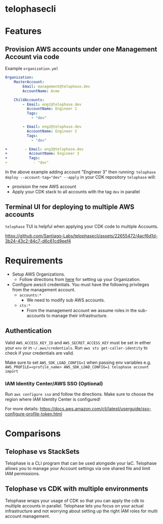 # telophasecli

# Features
## Provision AWS accounts under one Management Account via code
Example `organization.yml`
```yml
Organization:
    MasterAccount:
        Email: management@telophase.dev
        AccountName: Acme 

    ChildAccounts:
        - Email: eng1@telophase.dev
          AccountName: Engineer 1 
          Tags:
            - "dev"

        - Email: eng2@telophase.dev
          AccountName: Engineer 2 
          Tags:
            - "dev"

+        - Email: eng3@telophase.dev
+          AccountName: Engineer 3
+          Tags:
+            - "dev"
```

In the above example adding account "Engineer 3" then running:
`telophase deploy --account-tag="dev" --apply` in your CDK repository `telophase` will:
- provision the new AWS account
- Apply your CDK stack to all accounts with the tag `dev` in parallel

## Terminal UI for deploying to multiple AWS accounts 
`telophase` TUI is helpful when applying your CDK code to multiple Accounts.

https://github.com/Santiago-Labs/telophasecli/assets/22655472/4acf6d1d-3b24-43c2-84c7-d6c61cd9eef4


# Requirements
- Setup AWS Organizations. 
    - Follow directions from [here](https://docs.aws.amazon.com/organizations/latest/userguide/orgs_tutorials_basic.html) for setting up your Organization.
- Configure awscli credentials. You must have the following privileges from the management account.
    - `accounts:*`
        - We need to modify sub AWS accounts.
    - `sts:*`
        - From the management account we assume roles in the sub-accounts to manage their infrastructure.

## Authentication
Valid `AWS_ACCESS_KEY_ID` and `AWS_SECRET_ACCESS_KEY` must be set in either your `env` or in `~/.aws/credentials`. Run `aws sts get-caller-identity` to check if your credentials are valid.

Make sure to set `AWS_SDK_LOAD_CONFIG=1` when passing env variables e.g. `AWS_PROFILE=<profile_name> AWS_SDK_LOAD_CONFIG=1 telophase account import`

### IAM Identity Center/AWS SSO (Optional)
Run `aws configure sso` and follow the directions. Make sure to choose the region where IAM Identity Center is configured!

For more details:
https://docs.aws.amazon.com/cli/latest/userguide/sso-configure-profile-token.html

# Comparisons
## Telophase vs StackSets
Telophase is a CLI program that can be used alongside your IaC. Telophase allows you to manage your Account settings via one shared file and limit IAM permissions.

## Telophase vs CDK with multiple environments
Telophase wraps your usage of CDK so that you can apply the cdk to multiple accounts in parallel. Telophase lets you focus on your actual infrastructure and not worrying about setting up the right IAM roles for multi account management.


